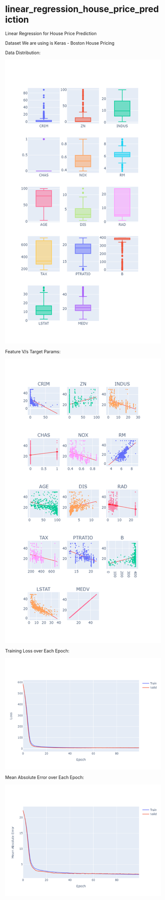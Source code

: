 # linear_regression_house_price_prediction
Linear Regression for House Price Prediction


Dataset We are using is Keras - Boston House Pricing

Data Distribution:

![alt text](https://github.com/Bhuvansai2/linear_regression_house_price_prediction/blob/main/Plots/Data%20Distribution.png)


Feature V/s Target Params:

![alt text](https://github.com/Bhuvansai2/linear_regression_house_price_prediction/blob/main/Plots/Feature%20vs%20Target%20Params.png)

Training Loss over Each Epoch:

![alt_text](https://github.com/Bhuvansai2/linear_regression_house_price_prediction/blob/main/Plots/Epoch%20vs%20Loss.png)

Mean Absolute Error over Each Epoch:

![alt_text](https://github.com/Bhuvansai2/linear_regression_house_price_prediction/blob/main/Plots/Epoch%20vs%20MAE.png)
